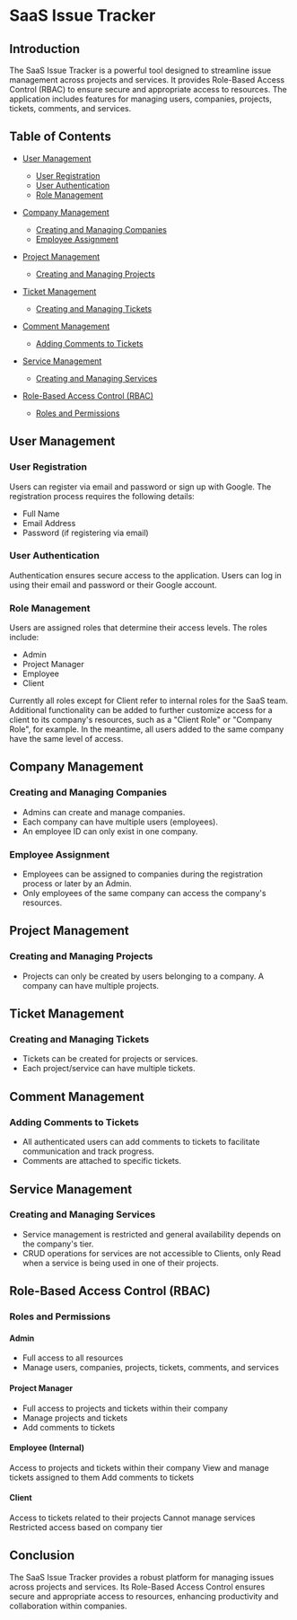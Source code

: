 # SaaS Issue Tracker

## Introduction

The SaaS Issue Tracker is a powerful tool designed to streamline issue management across projects and services. It provides Role-Based Access Control (RBAC) to ensure secure and appropriate access to resources. The application includes features for managing users, companies, projects, tickets, comments, and services.

## Table of Contents

- [User Management](#user-management)

   - [User Registration](#user-registration)
   - [User Authentication](#user-authentication)
   - [Role Management](#role-management)

- [Company Management](#company-management)

   - [Creating and Managing Companies](#creating-and-managing-companies)
   - [Employee Assignment](#employee-assignment)

- [Project Management](#project-management)

   - [Creating and Managing Projects](#creating-and-managing-projects)

- [Ticket Management](#ticket-management)

   - [Creating and Managing Tickets](#creating-and-managing-tickets)

- [Comment Management](#comment-management)

   - [Adding Comments to Tickets](#adding-comments-to-tickets)

- [Service Management](#service-management)

   - [Creating and Managing Services](#creating-and-managing-services)

- [Role-Based Access Control (RBAC)](#role-based-access-control-rbac)
   - [Roles and Permissions](#roles-and-permissions)

## User Management

### User Registration

Users can register via email and password or sign up with Google. The registration process requires the following details:

- Full Name
- Email Address
- Password (if registering via email)

### User Authentication

Authentication ensures secure access to the application. Users can log in using their email and password or their Google account.

### Role Management

Users are assigned roles that determine their access levels. The roles include:

- Admin
- Project Manager
- Employee
- Client

Currently all roles except for Client refer to internal roles for the SaaS team. Additional functionality can be added to further customize access for a client to its company's resources, such as a "Client Role" or "Company Role", for example. In the meantime, all users added to the same company have the same level of access.

## Company Management

### Creating and Managing Companies

- Admins can create and manage companies.
- Each company can have multiple users (employees).
- An employee ID can only exist in one company.

### Employee Assignment

- Employees can be assigned to companies during the registration process or later by an Admin.
- Only employees of the same company can access the company's resources.

## Project Management

### Creating and Managing Projects

- Projects can only be created by users belonging to a company. A company can have multiple projects.

## Ticket Management

### Creating and Managing Tickets

- Tickets can be created for projects or services.
- Each project/service can have multiple tickets.

## Comment Management

### Adding Comments to Tickets

- All authenticated users can add comments to tickets to facilitate communication and track progress.
- Comments are attached to specific tickets.

## Service Management

### Creating and Managing Services

- Service management is restricted and general availability depends on the company's tier.
- CRUD operations for services are not accessible to Clients, only Read when a service is being used in one of their projects.

## Role-Based Access Control (RBAC)

### Roles and Permissions

#### Admin

- Full access to all resources
- Manage users, companies, projects, tickets, comments, and services

#### Project Manager

- Full access to projects and tickets within their company
- Manage projects and tickets
- Add comments to tickets

#### Employee (Internal)

Access to projects and tickets within their company
View and manage tickets assigned to them
Add comments to tickets

#### Client

Access to tickets related to their projects
Cannot manage services
Restricted access based on company tier

## Conclusion

The SaaS Issue Tracker provides a robust platform for managing issues across projects and services. Its Role-Based Access Control ensures secure and appropriate access to resources, enhancing productivity and collaboration within companies.

